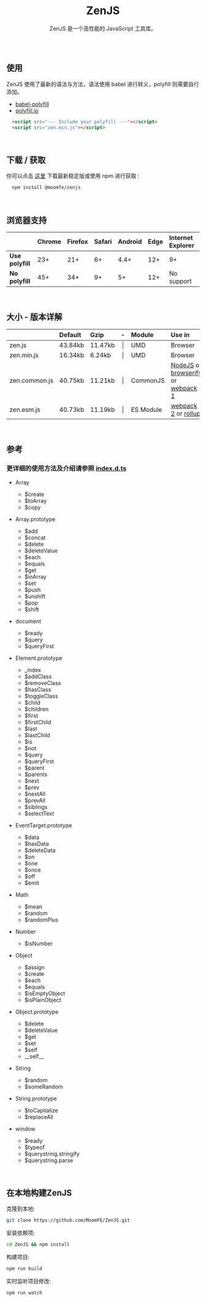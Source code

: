 <div align="center">
  <h1>ZenJS</h1>
  <p>
    ZenJS 是一个高性能的 JavaScript 工具库。
  </p>
</div>

<br>
<br>

## 使用

ZenJS 使用了最新的语法与方法，语法使用 babel 进行转义，polyfill 则需要自行添加。

* [babel-polyfill](https://babeljs.io/docs/usage/polyfill/)
* [polyfill.io](https://cdn.polyfill.io/v2/docs/)

```html
  <script src="--- Include your polyfill ---"></script>
  <script src="zen.min.js"></script>
```

<br>

## 下载 / 获取

你可以点击 [这里](https://github.com/MoomFE/ZenJS/releases) 下载最新稳定版或使用 npm 进行获取 :

```bash
  npm install @moomfe/zenjs
```

<br>

## 浏览器支持

|                     | Chrome | Firefox | Safari | Android | Edge | Internet Explorer |
| :-                  | :-     | :-      | :-     | :-      | :-   | :-                |
| <b>Use polyfill</b> | 23+    | 21+     | 6+     | 4.4+    | 12+  | 9+                |
| <b>No polyfill</b>  | 45+    | 34+     | 9+     | 5+      | 12+  | No support        |


<br>

## 大小 - 版本详解

|               | Default | Gzip   |  -  | Module    | Use in  |
| :-            | :-      | :-     | :-: | :-        | :-      |
| zen.js        | 43.84kb | 11.47kb | \|  | UMD       | Browser |
| zen.min.js    | 16.34kb | 6.24kb | \|  | UMD       | Browser |
| zen.common.js | 40.75kb | 11.21kb | \|  | CommonJS  | [NodeJS](https://nodejs.org) or [browserify](http://browserify.org) or [webpack 1](https://webpack.github.io) |
| zen.esm.js    | 40.73kb | 11.19kb | \|  | ES Module | [webpack 2](https://webpack.js.org) or [rollup](http://rollupjs.org) |


<br>

## 参考
### 更详细的使用方法及介绍请参照 [index.d.ts](https://github.com/MoomFE/ZenJS/blob/master/index.d.ts)


- Array
  - $create
  - $toArray
  - $copy

- Array.prototype
  - $add
  - $concat
  - $delete
  - $deleteValue
  - $each
  - $equals
  - $get
  - $inArray
  - $set
  - $push
  - $unshift
  - $pop
  - $shift

- document
  - $ready
  - $query
  - $queryFirst

- Element.prototype
  - \_index
  - $addClass
  - $removeClass
  - $hasClass
  - $toggleClass
  - $child
  - $children
  - $first
  - $firstChild
  - $last
  - $lastChild
  - $is
  - $not
  - $query
  - $queryFirst
  - $parent
  - $parents
  - $next
  - $prev
  - $nextAll
  - $prevAll
  - $siblings
  - $selectText

- EventTarget.prototype
  - $data
  - $hasData
  - $deleteData
  - $on
  - $one
  - $once
  - $off
  - $emit

- Math
  - $mean
  - $random
  - $randomPlus

- Number
  - $isNumber

- Object
  - $assign
  - $create
  - $each
  - $equals
  - $isEmptyObject
  - $isPlainObject

- Object.prototype
  - $delete
  - $deleteValue
  - $get
  - $set
  - $self
  - \_\_self\_\_

- String
  - $random
  - $someRandom

- String.prototype
  - $toCapitalize
  - $replaceAll

- window
  - $ready
  - $typeof
  - $querystring.stringify
  - $querystring.parse

<br>

## 在本地构建ZenJS

克隆到本地:
```bash
git clone https://github.com/MoomFE/ZenJS.git
```
安装依赖项:
```bash
cd ZenJS && npm install
```
构建项目:
```bash
npm run build
```
实时监听项目修改:
```bash
npm run watch
```